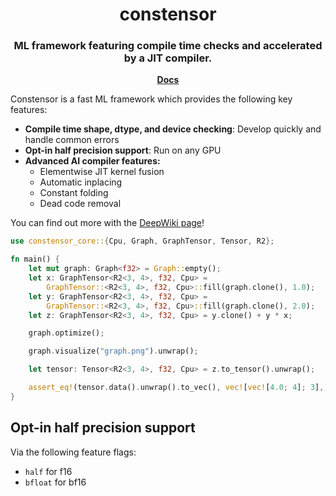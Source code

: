 <h1 align="center">
  constensor
</h1>

<h3 align="center">
ML framework featuring compile time checks and accelerated by a JIT compiler.
</h3>

<p align="center"><a href="https://docs.rs/constensor/latest/constensor/"><b>Docs</b></a>

</p>

Constensor is a fast ML framework which provides the following key features:

- **Compile time shape, dtype, and device checking**: Develop quickly and handle common errors
- **Opt-in half precision support**: Run on any GPU
- **Advanced AI compiler features:**
  - Elementwise JIT kernel fusion
  - Automatic inplacing
  - Constant folding
  - Dead code removal

You can find out more with the [DeepWiki page](https://deepwiki.com/EricLBuehler/constensor)!

```rust
use constensor_core::{Cpu, Graph, GraphTensor, Tensor, R2};

fn main() {
    let mut graph: Graph<f32> = Graph::empty();
    let x: GraphTensor<R2<3, 4>, f32, Cpu> =
        GraphTensor::<R2<3, 4>, f32, Cpu>::fill(graph.clone(), 1.0);
    let y: GraphTensor<R2<3, 4>, f32, Cpu> =
        GraphTensor::<R2<3, 4>, f32, Cpu>::fill(graph.clone(), 2.0);
    let z: GraphTensor<R2<3, 4>, f32, Cpu> = y.clone() + y * x;

    graph.optimize();

    graph.visualize("graph.png").unwrap();

    let tensor: Tensor<R2<3, 4>, f32, Cpu> = z.to_tensor().unwrap();

    assert_eq!(tensor.data().unwrap().to_vec(), vec![vec![4.0; 4]; 3],);
}

```

## Opt-in half precision support
Via the following feature flags:
- `half` for f16
- `bfloat` for bf16